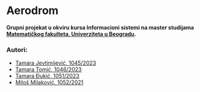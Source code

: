 # Aerodrom

**Grupni projekat u okviru kursa Informacioni sistemi na master studijama [Matematičkog fakulteta, Univerziteta u Beogradu](http://www.matf.bg.ac.rs/).**

### Autori:
- [Tamara Jevtimijević, 1045/2023](https://github.com/tamaricajev)
- [Tamara Tomić, 1046/2023](https://github.com/tamtam11)
- [Tamara Đukić, 1051/2023](https://github.com/TamaraDjukic)
- [Miloš Milaković, 1052/2021](https://github.com/Milak9)

